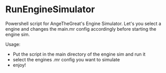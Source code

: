 # RunEngineSimulator
Powershell script for AngeTheGreat's Engine Simulator.
Let's you select a engine and changes the main.mr config accordingly before starting the engine sim.

Usage:
- Put the script in the main directory of the engine sim and run it
- select the engines .mr config you want to simulate
- enjoy!
